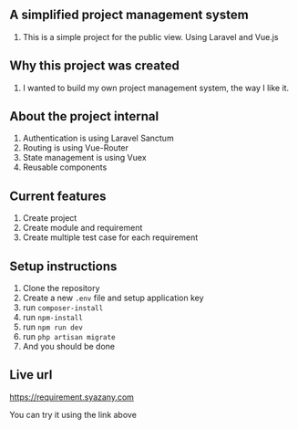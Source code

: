 ## A simplified project management system
1. This is a simple project for the public view. Using Laravel and Vue.js

## Why this project was created
1. I wanted to build my own project management system, the way I like it.

## About the project internal
1. Authentication is using Laravel Sanctum
2. Routing is using Vue-Router
3. State management is using Vuex
4. Reusable components

## Current features
1. Create project
2. Create module and requirement
3. Create multiple test case for each requirement

## Setup instructions
1. Clone the repository
2. Create a new `.env` file and setup application key
3. run `composer-install`
4. run `npm-install`
5. run `npm run dev`
6. run `php artisan migrate`
7. And you should be done

## Live url 
https://requirement.syazany.com

You can try it using the link above
